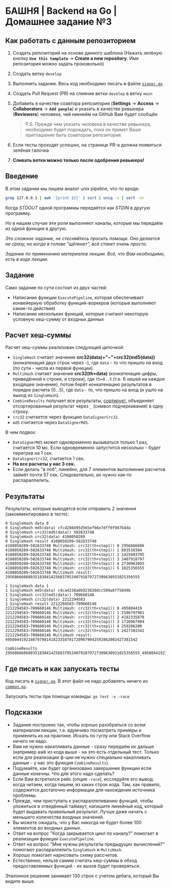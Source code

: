 # БАШНЯ | Backend на Go | Домашнее задание №3

## Как работать с данным репозиторием
1. Создать репозиторий на основе данного шаблона (Нажать зелёную кнопку **`Use this template`** -> **Create a new repository**. Имя репозитория можно задать произвольно)
2. Создать ветку `develop`
3. Выполнить задание. Весь код необходимо писать в файле [`signer.go`](./signer/signer.go)
4. Создать Pull Request (PR) на слияние ветки `develop` в ветку `main`
5. Добавить в качестве соавтора репозитория (**Settings** -> **Access** -> **Collaborators** -> **`Add people`**) и указать в качестве ревьюера (**Reviewers**) человека, чей никнейм на GitHub Вам будет сообщён

    > P.S. Прежде чем указать человека в качестве ревьюера, необходимо будет подождать, пока он примет Ваше приглашение быть соавтором репозитория.
    
7. Если тесты проходят успешно, на странице PR-а должна появиться зелёная галочка
8. **Сливать ветки можно только после одобрения ревьюера!**

## Введение

В этом задании мы пишем аналог unix pipeline, что-то вроде:
```bash
grep 127.0.0.1 | awk '{print $2}' | sort | uniq -c | sort -nr
```

Когда *STDOUT* одной программы передаётся как *STDIN* в другую программу.

Но в нашем случае эти роли выполняют каналы, которые мы передаём из одной функции в другую.

*Это сложное задание, не стесняйтесь просить помощи. Оно делается не сразу, но когда в голове "щёлкнет", всё станет очень просто.*

*Задание по применению материалов лекции. Всё, что Вам необходимо, есть в коде лекции.*

## Задание

Само задание по сути состоит из двух частей:
* Написание функции `ExecutePipeline`, которая обеспечивает конвейерную обработку функций-воркеров (которые выполняют какие-то действия) 
* Написание нескольких функций, которые считают некоторую условную хеш-сумму от входных данных

## Расчет хеш-суммы

Расчет хеш-суммы реализован следующей цепочкой:
* `SingleHash` считает значение **crc32(data)+"~"+crc32(md5(data))** (конкатенация двух строк через `~`), где `data` - то что пришло на вход (по сути - числа из первой функции).
* `MultiHash` считает значение **crc32(th+data)** (конкатенация цифры, приведённой к строке, и строки), где `th=0..5` (т.е. 6 хешей на каждое входящее значение), потом берёт конкатенацию результатов в порядке расчета (0...5), где `data` - то, что пришло на вход (и ушло на выход из `SingleHash`).
* `CombineResults` получает все результаты, [сортирует](https://golang.org/pkg/sort/), объединяет отсортированный результат через `_` (символ подчеркивания) в одну строку.
* `crc32` считается через функцию `DataSignerCrc32`.
* `md5` считается через `DataSignerMd5`.

В чем подвох:
* `DataSignerMd5` может одновременно вызываться только 1 раз, считается 10 мс. Если одновременно запустится несколько - будет перегрев на 1 сек.
* `DataSignerCrc32`, считается 1 сек.
* **На все расчеты у нас 3 сек.**
* Если делать "в лоб", линейно, для 7 элементов выполнение расчетов займёт почти 57 сек. Следовательно, их нужно как-то распараллелить.

## Результаты

Результаты, которые выводятся если отправить 2 значения (закомментировано в тесте):
```
0 SingleHash data 0
0 SingleHash md5(data) cfcd208495d565ef66e7dff9f98764da
0 SingleHash crc32(md5(data)) 502633748
0 SingleHash crc32(data) 4108050209
0 SingleHash result 4108050209~502633748
4108050209~502633748 MultiHash: crc32(th+step1)) 0 2956866606
4108050209~502633748 MultiHash: crc32(th+step1)) 1 803518384
4108050209~502633748 MultiHash: crc32(th+step1)) 2 1425683795
4108050209~502633748 MultiHash: crc32(th+step1)) 3 3407918797
4108050209~502633748 MultiHash: crc32(th+step1)) 4 2730963093
4108050209~502633748 MultiHash: crc32(th+step1)) 5 1025356555
4108050209~502633748 MultiHash result: 29568666068035183841425683795340791879727309630931025356555

1 SingleHash data 1
1 SingleHash md5(data) c4ca4238a0b923820dcc509a6f75849b
1 SingleHash crc32(md5(data)) 709660146
1 SingleHash crc32(data) 2212294583
1 SingleHash result 2212294583~709660146
2212294583~709660146 MultiHash: crc32(th+step1)) 0 495804419
2212294583~709660146 MultiHash: crc32(th+step1)) 1 2186797981
2212294583~709660146 MultiHash: crc32(th+step1)) 2 4182335870
2212294583~709660146 MultiHash: crc32(th+step1)) 3 1720967904
2212294583~709660146 MultiHash: crc32(th+step1)) 4 259286200
2212294583~709660146 MultiHash: crc32(th+step1)) 5 2427381542
2212294583~709660146 MultiHash result: 4958044192186797981418233587017209679042592862002427381542

CombineResults 29568666068035183841425683795340791879727309630931025356555_4958044192186797981418233587017209679042592862002427381542
```

## Где писать и как запускать тесты

Код писать в [`signer.go`](./signer/signer.go). В этот файл не надо добавлять ничего из [`common.go`](./signer/common.go).

Запускать тесты при помощи команды: `go test -v -race`

## Подсказки
* Задание построено так, чтобы хорошо разобраться со всем материалом лекции, т.е. вдумчиво посмотреть примеры и применить их на практике. Искать по гуглу или Stack Overflow ничего не надо.
* Вам не нужно накапливать данные - сразу передаём их дальше (например awk из кода выше - на это есть отдельный тест. Только если для реализации ф-ции не нужно специально накапливать данные - у нас это функция `CombineResults`).
* Подумайте, как будет организовано завершение функции если данные конечны. Что для этого надо сделать?
* Если Вам встретился рейс (опция `-race`), исследуйте его вывод: когда читаем, когда пишем, из каких строк кода. Там, как правило, содержится достаточно информации для нахождения источника проблемы.
* Прежде, чем приступать к распараллеливанию функций, чтобы уложиться в отведённый таймаут, напишите линейный код, который будет выдавать правильный результат. Лучше даже начать с меньшего количества входных значений.
* Вы можете ожидать, что у Вас никогда не будет более 100 элементов во входных данных.
* Ответ на вопрос "Когда закрывается цикл по каналу?" помогает в реализации функции `ExecutePipeline`.
* Ответ на вопрос "Мне нужны результаты предыдущих вычислений?" помогают распараллелить `SingleHash` и `MultiHash`.
* Хорошо помогает нарисовать схему рассчетов.
* Естественно, нельзя самим считать хеш-суммы в обход предоставляемых функций - их вызов будет проверяться.

Эталонное решение занимает 130 строк с учетом дебага, который Вы видите выше.
